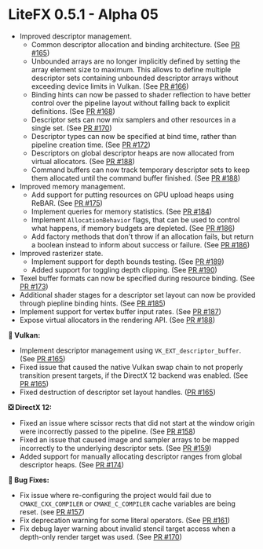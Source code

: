﻿# LiteFX 0.5.1 - Alpha 05

- Improved descriptor management.
  - Common descriptor allocation and binding architecture. (See [PR #165](https://github.com/crud89/LiteFX/pull/165))
  - Unbounded arrays are no longer implicitly defined by setting the array element size to maximum. This allows to define multiple descriptor sets containing unbounded descriptor arrays without exceeding device limits in Vulkan. (See [PR #166](https://github.com/crud89/LiteFX/pull/166))
  - Binding hints can now be passed to shader reflection to have better control over the pipeline layout without falling back to explicit definitions. (See [PR #168](https://github.com/crud89/LiteFX/pull/168))
  - Descriptor sets can now mix samplers and other resources in a single set. (See [PR #170](https://github.com/crud89/LiteFX/pull/170))
  - Descriptor types can now be specified at bind time, rather than pipeline creation time. (See [PR #172](https://github.com/crud89/LiteFX/pull/172)) 
  - Descriptors on global descriptor heaps are now allocated from virtual allocators. (See [PR #188](https://github.com/crud89/LiteFX/pull/188))
  - Command buffers can now track temporary descriptor sets to keep them allocated until the command buffer finished. (See [PR #188](https://github.com/crud89/LiteFX/pull/188))
- Improved memory management.
  - Add support for putting resources on GPU upload heaps using ReBAR. (See [PR #175](https://github.com/crud89/LiteFX/pull/175))
  - Implement queries for memory statistics. (See [PR #184](https://github.com/crud89/LiteFX/pull/184))
  - Implement `AllocationBehavior` flags, that can be used to control what happens, if memory budgets are depleted. (See [PR #186](https://github.com/crud89/LiteFX/pull/186))
  - Add factory methods that don't throw if an allocation fails, but return a boolean instead to inform about success or failure. (See [PR #186](https://github.com/crud89/LiteFX/pull/186))
- Improved rasterizer state.
  - Implement support for depth bounds testing. (See [PR #189](https://github.com/crud89/LiteFX/pull/189))
  - Added support for toggling depth clipping. (See [PR #190](https://github.com/crud89/LiteFX/pull/190))
- Texel buffer formats can now be specified during resource binding. (See [PR #173](https://github.com/crud89/LiteFX/pull/173))
- Additional shader stages for a descriptor set layout can now be provided through piepline binding hints. (See [PR #185](https://github.com/crud89/LiteFX/pull/185))
- Implement support for vertex buffer input rates. (See [PR #187](https://github.com/crud89/LiteFX/pull/187))
- Expose virtual allocators in the rendering API. (See [PR #188](https://github.com/crud89/LiteFX/pull/188))

**🌋 Vulkan:**

- Implement descriptor management using `VK_EXT_descriptor_buffer`. (See [PR #165](https://github.com/crud89/LiteFX/pull/165))
- Fixed issue that caused the native Vulkan swap chain to not properly transition present targets, if the DirectX 12 backend was enabled. (See [PR #165](https://github.com/crud89/LiteFX/pull/165))
- Fixed destruction of descriptor set layout handles. ([PR #165](https://github.com/crud89/LiteFX/pull/165))

**❎ DirectX 12:**

- Fixed an issue where scissor rects that did not start at the window origin were incorrectly passed to the pipeline. (See [PR #158](https://github.com/crud89/LiteFX/pull/158))
- Fixed an issue that caused image and sampler arrays to be mapped incorrectly to the underlying descriptor sets. (See [PR #159](https://github.com/crud89/LiteFX/pull/159))
- Added support for manually allocating descriptor ranges from global descriptor heaps. (See [PR #174](https://github.com/crud89/LiteFX/pull/174))

**🐞 Bug Fixes:**

- Fix issue where re-configuring the project would fail due to `CMAKE_CXX_COMPILER` or `CMAKE_C_COMPILER` cache variables are being reset. (see [PR #157](https://github.com/crud89/LiteFX/pull/157))
- Fix deprecation warning for some literal operators. (See [PR #161](https://github.com/crud89/LiteFX/pull/161))
- Fix debug layer warning about invalid stencil target access when a depth-only render target was used. (See [PR #170](https://github.com/crud89/LiteFX/pull/170))